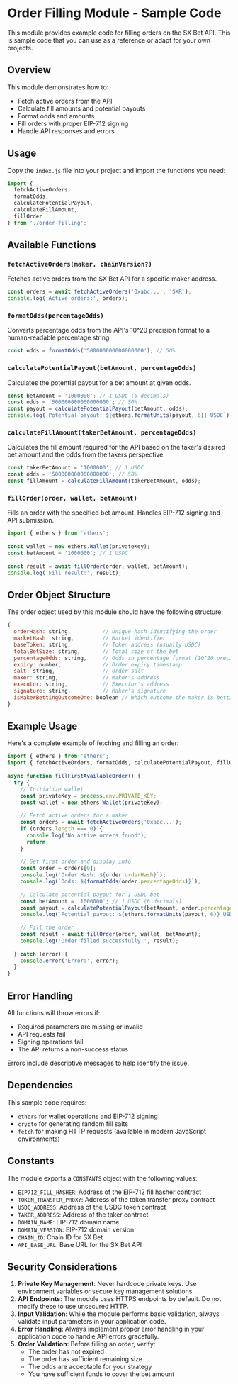# Order Filling Module - Sample Code
This module provides example code for filling orders on the SX Bet API. This is sample code that you can use as a reference or adapt for your own projects.
  
## Overview
This module demonstrates how to:
- Fetch active orders from the API
- Calculate fill amounts and potential payouts
- Format odds and amounts
- Fill orders with proper EIP-712 signing
- Handle API responses and errors
  
## Usage
Copy the `index.js` file into your project and import the functions you need:
  
```javascript
import { 
  fetchActiveOrders, 
  formatOdds, 
  calculatePotentialPayout, 
  calculateFillAmount,
  fillOrder 
} from './order-filling';
```
  
## Available Functions
  
### `fetchActiveOrders(maker, chainVersion?)`
Fetches active orders from the SX Bet API for a specific maker address.
  
```javascript
const orders = await fetchActiveOrders('0xabc...', 'SXR');
console.log('Active orders:', orders);
```
  
### `formatOdds(percentageOdds)`
Converts percentage odds from the API's 10^20 precision format to a human-readable percentage string.
  
```javascript
const odds = formatOdds('500000000000000000'); // 50%
```
  
### `calculatePotentialPayout(betAmount, percentageOdds)`
Calculates the potential payout for a bet amount at given odds.
  
```javascript
const betAmount = '1000000'; // 1 USDC (6 decimals)
const odds = '500000000000000000'; // 50%
const payout = calculatePotentialPayout(betAmount, odds);
console.log(`Potential payout: ${ethers.formatUnits(payout, 6)} USDC`);
```
  
### `calculateFillAmount(takerBetAmount, percentageOdds)`
Calculates the fill amount required for the API based on the taker's desired bet amount and the odds from the takers perspective.
  
```javascript
const takerBetAmount = '1000000'; // 1 USDC
const odds = '500000000000000000'; // 50%
const fillAmount = calculateFillAmount(takerBetAmount, odds);
```
  
### `fillOrder(order, wallet, betAmount)`
Fills an order with the specified bet amount. Handles EIP-712 signing and API submission.
  
```javascript
import { ethers } from 'ethers';
  
const wallet = new ethers.Wallet(privateKey);
const betAmount = '1000000'; // 1 USDC
  
const result = await fillOrder(order, wallet, betAmount);
console.log('Fill result:', result);
```
  
## Order Object Structure
The order object used by this module should have the following structure:
  
```javascript
{
  orderHash: string,          // Unique hash identifying the order
  marketHash: string,         // Market identifier
  baseToken: string,          // Token address (usually USDC)
  totalBetSize: string,       // Total size of the bet
  percentageOdds: string,     // Odds in percentage format (10^20 precision)
  expiry: number,             // Order expiry timestamp
  salt: string,               // Order salt
  maker: string,              // Maker's address
  executor: string,           // Executor's address
  signature: string,          // Maker's signature
  isMakerBettingOutcomeOne: boolean // Which outcome the maker is betting on
}
```
  
## Example Usage
Here's a complete example of fetching and filling an order:
  
```javascript
import { ethers } from 'ethers';
import { fetchActiveOrders, formatOdds, calculatePotentialPayout, fillOrder } from './order-filling';
  
async function fillFirstAvailableOrder() {
  try {
    // Initialize wallet
    const privateKey = process.env.PRIVATE_KEY;
    const wallet = new ethers.Wallet(privateKey);
    
    // Fetch active orders for a maker
    const orders = await fetchActiveOrders('0xabc...');
    if (orders.length === 0) {
      console.log('No active orders found');
      return;
    }
    
    // Get first order and display info
    const order = orders[0];
    console.log(`Order Hash: ${order.orderHash}`);
    console.log(`Odds: ${formatOdds(order.percentageOdds)}`);
    
    // Calculate potential payout for 1 USDC bet
    const betAmount = '1000000'; // 1 USDC (6 decimals)
    const payout = calculatePotentialPayout(betAmount, order.percentageOdds);
    console.log(`Potential payout: ${ethers.formatUnits(payout, 6)} USDC`);
    
    // Fill the order
    const result = await fillOrder(order, wallet, betAmount);
    console.log('Order filled successfully:', result);
    
  } catch (error) {
    console.error('Error:', error);
  }
}
```
  
## Error Handling
All functions will throw errors if:
- Required parameters are missing or invalid
- API requests fail
- Signing operations fail
- The API returns a non-success status
  
Errors include descriptive messages to help identify the issue.
  
## Dependencies
This sample code requires:
- `ethers` for wallet operations and EIP-712 signing
- `crypto` for generating random fill salts
- `fetch` for making HTTP requests (available in modern JavaScript environments)
  
## Constants
The module exports a `CONSTANTS` object with the following values:
- `EIP712_FILL_HASHER`: Address of the EIP-712 fill hasher contract
- `TOKEN_TRANSFER_PROXY`: Address of the token transfer proxy contract
- `USDC_ADDRESS`: Address of the USDC token contract
- `TAKER_ADDRESS`: Address of the taker contract
- `DOMAIN_NAME`: EIP-712 domain name
- `DOMAIN_VERSION`: EIP-712 domain version
- `CHAIN_ID`: Chain ID for SX Bet
- `API_BASE_URL`: Base URL for the SX Bet API
  
## Security Considerations
1. **Private Key Management**: Never hardcode private keys. Use environment variables or secure key management solutions.
2. **API Endpoints**: The module uses HTTPS endpoints by default. Do not modify these to use unsecured HTTP.
3. **Input Validation**: While the module performs basic validation, always validate input parameters in your application code.
4. **Error Handling**: Always implement proper error handling in your application code to handle API errors gracefully.
5. **Order Validation**: Before filling an order, verify:
   - The order has not expired
   - The order has sufficient remaining size
   - The odds are acceptable for your strategy
   - You have sufficient funds to cover the bet amount
